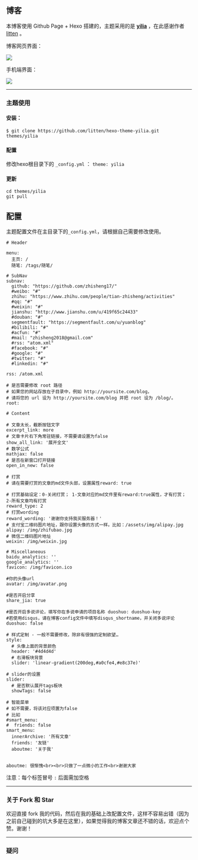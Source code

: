 ## 博客


本博客使用 Github Page + Hexo 搭建的，主题采用的是 [**yilia**](https://github.com/litten/hexo-theme-yilia) ，在此感谢作者 [litten](https://github.com/litten) 。

博客网页界面：

![](./blogimg/blog-in-web.jpg)

手机端界面：

![](./blogimg/blog-in-app.jpg)



***

### 主题使用

#### 安装：

```
$ git clone https://github.com/litten/hexo-theme-yilia.git themes/yilia
```

#### 配置

修改hexo根目录下的 `_config.yml` ： `theme: yilia`

#### 更新

```
cd themes/yilia
git pull
```

## 配置

主题配置文件在主目录下的`_config.yml`，请根据自己需要修改使用。

```
# Header

menu:
  主页: /
  随笔: /tags/随笔/

# SubNav
subnav:
  github: "https://github.com/zhisheng17/"
  #weibo: "#"
  zhihu: "https://www.zhihu.com/people/tian-zhisheng/activities"
  #qq: "#"
  #weixin: "#"
  jianshu: "http://www.jianshu.com/u/419f65c24433"
  #douban: "#"
  segmentfault: "https://segmentfault.com/u/yuanblog"
  #bilibili: "#"
  #acfun: "#"
  #mail: "zhisheng2018@gmail.com"
  #rss: "atom.xml"
  #facebook: "#"
  #google: "#"
  #twitter: "#"
  #linkedin: "#"

rss: /atom.xml

# 是否需要修改 root 路径
# 如果您的网站存放在子目录中，例如 http://yoursite.com/blog，
# 请将您的 url 设为 http://yoursite.com/blog 并把 root 设为 /blog/。
root:

# Content

# 文章太长，截断按钮文字
excerpt_link: more
# 文章卡片右下角常驻链接，不需要请设置为false
show_all_link: '展开全文'
# 数学公式
mathjax: false
# 是否在新窗口打开链接
open_in_new: false

# 打赏
# 请在需要打赏的文章的md文件头部，设置属性reward: true

# 打赏基础设定：0-关闭打赏； 1-文章对应的md文件里有reward:true属性，才有打赏； 2-所有文章均有打赏
reward_type: 2
# 打赏wording
reward_wording: '谢谢你支持我买服务器！'
# 支付宝二维码图片地址，跟你设置头像的方式一样。比如：/assets/img/alipay.jpg
alipay: /img/zhifubao.jpg
# 微信二维码图片地址
weixin: /img/weixin.jpg

# Miscellaneous
baidu_analytics: ''
google_analytics: ''
favicon: /img/favicon.ico

#你的头像url
avatar: /img/avatar.png

#是否开启分享
share_jia: true

#是否开启多说评论，填写你在多说申请的项目名称 duoshuo: duoshuo-key
#若使用disqus，请在博客config文件中填写disqus_shortname，并关闭多说评论
duoshuo: false

# 样式定制 - 一般不需要修改，除非有很强的定制欲望…
style:
  # 头像上面的背景颜色
  header: '#4d4d4d'
  # 右滑板块背景
  slider: 'linear-gradient(200deg,#a0cfe4,#e8c37e)'

# slider的设置
slider:
  # 是否默认展开tags板块
  showTags: false

# 智能菜单
# 如不需要，将该对应项置为false
# 比如
#smart_menu:
#  friends: false
smart_menu:
  innerArchive: '所有文章'
  friends: '友链'
  aboutme: '关于我'

  
aboutme: 很惭愧<br><br>只做了一点微小的工作<br>谢谢大家
```

注意：每个标签冒号 `:` 后面需加空格

***

### 关于 Fork 和 Star

欢迎直接 fork 我的代码，然后在我的基础上改配置文件，这样不容易出错（因为之前自己碰到的坑大多是在这里），如果觉得我的博客文章还不错的话，欢迎点个赞。谢谢！

***

### 疑问
